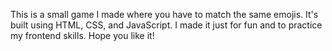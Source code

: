This is a small game I made where you have to match the same emojis. It's built using HTML, CSS, and JavaScript. I made it just for fun and to practice my frontend skills. Hope you like it! 